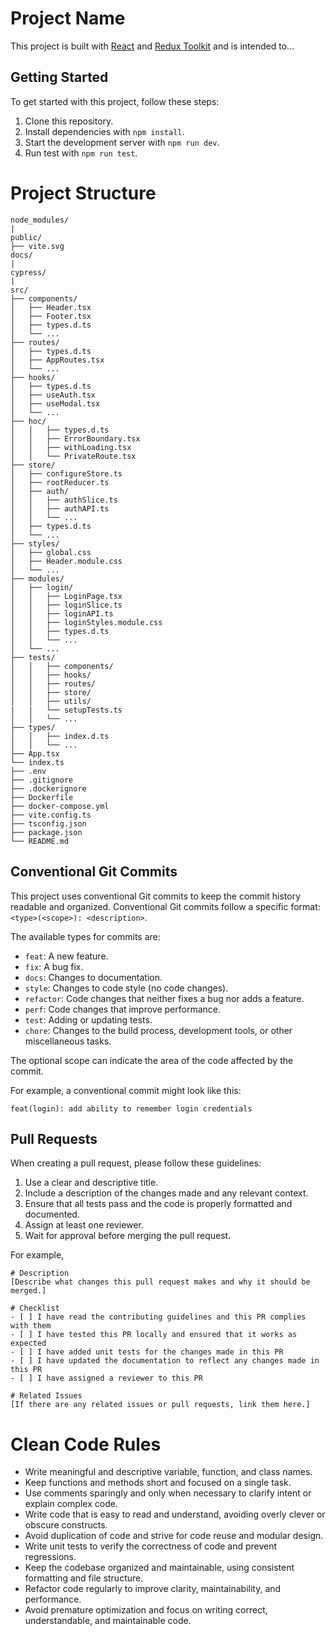 # Project Name

This project is built with [React](https://reactjs.org/) and [Redux Toolkit](https://redux-toolkit.js.org/) and is intended to...

## Getting Started

To get started with this project, follow these steps:

1. Clone this repository.
2. Install dependencies with `npm install`.
3. Start the development server with `npm run dev`.
4. Run test with `npm run test`.  
  

# Project Structure

```
node_modules/
|
public/
├── vite.svg
docs/
|
cypress/
|
src/
├── components/
│   ├── Header.tsx
│   ├── Footer.tsx
│   ├── types.d.ts
│   └── ...
├── routes/
│   ├── types.d.ts
│   ├── AppRoutes.tsx
│   └── ...
├── hooks/
│   ├── types.d.ts
│   ├── useAuth.tsx
│   ├── useModal.tsx
│   └── ...
├── hoc/
│   │   ├── types.d.ts
│   │   ├── ErrorBoundary.tsx
│   │   ├── withLoading.tsx
│   │   └── PrivateRoute.tsx
├── store/
│   ├── configureStore.ts
│   ├── rootReducer.ts
│   ├── auth/
│   │   ├── authSlice.ts
│   │   ├── authAPI.ts
│   │   └── ...
│   ├── types.d.ts
│   └── ...
├── styles/
│   ├── global.css
│   ├── Header.module.css
│   └── ...
├── modules/
│   ├── login/
│   │   ├── LoginPage.tsx
│   │   ├── loginSlice.ts
│   │   ├── loginAPI.ts
│   │   ├── loginStyles.module.css
│   │   ├── types.d.ts
│   │   └── ...
│   └── ...
├── tests/
│   │   ├── components/
│   │   ├── hooks/
│   │   ├── routes/
│   │   ├── store/
│   │   ├── utils/
|   |   └── setupTests.ts
│   │   └── ...
├── types/
│   │   ├── index.d.ts
│   │   └── ...
├── App.tsx
└── index.ts
├── .env
├── .gitignore
├── .dockerignore
├── Dockerfile
├── docker-compose.yml
├── vite.config.ts
├── tsconfig.json
├── package.json
└── README.md
```

## Conventional Git Commits

This project uses conventional Git commits to keep the commit history readable and organized. Conventional Git commits follow a specific format: `<type>(<scope>): <description>`.

The available types for commits are:

- `feat`: A new feature.
- `fix`: A bug fix.
- `docs`: Changes to documentation.
- `style`: Changes to code style (no code changes).
- `refactor`: Code changes that neither fixes a bug nor adds a feature.
- `perf`: Code changes that improve performance.
- `test`: Adding or updating tests.
- `chore`: Changes to the build process, development tools, or other miscellaneous tasks.

The optional scope can indicate the area of the code affected by the commit.

For example, a conventional commit might look like this:  
  
`feat(login): add ability to remember login credentials`  


## Pull Requests

When creating a pull request, please follow these guidelines:

1. Use a clear and descriptive title.
2. Include a description of the changes made and any relevant context.
3. Ensure that all tests pass and the code is properly formatted and documented.
4. Assign at least one reviewer.
5. Wait for approval before merging the pull request.
  
For example,  
```  
# Description
[Describe what changes this pull request makes and why it should be merged.]

# Checklist
- [ ] I have read the contributing guidelines and this PR complies with them
- [ ] I have tested this PR locally and ensured that it works as expected
- [ ] I have added unit tests for the changes made in this PR
- [ ] I have updated the documentation to reflect any changes made in this PR
- [ ] I have assigned a reviewer to this PR

# Related Issues
[If there are any related issues or pull requests, link them here.]
```  
  
  
# Clean Code Rules

- Write meaningful and descriptive variable, function, and class names.
- Keep functions and methods short and focused on a single task.
- Use comments sparingly and only when necessary to clarify intent or explain complex code.
- Write code that is easy to read and understand, avoiding overly clever or obscure constructs.
- Avoid duplication of code and strive for code reuse and modular design.
- Write unit tests to verify the correctness of code and prevent regressions.
- Keep the codebase organized and maintainable, using consistent formatting and file structure.
- Refactor code regularly to improve clarity, maintainability, and performance.
- Avoid premature optimization and focus on writing correct, understandable, and maintainable code.


